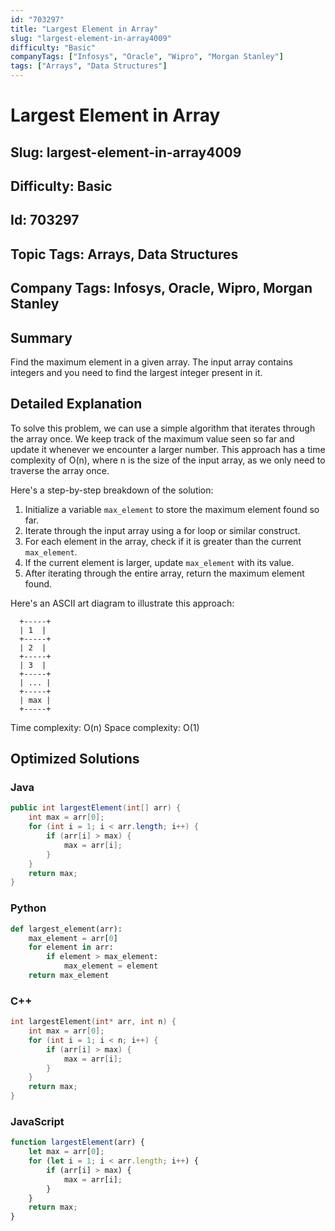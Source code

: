 ```yaml
---
id: "703297"
title: "Largest Element in Array"
slug: "largest-element-in-array4009"
difficulty: "Basic"
companyTags: ["Infosys", "Oracle", "Wipro", "Morgan Stanley"]
tags: ["Arrays", "Data Structures"]
---
```


# Largest Element in Array
## Slug: largest-element-in-array4009
## Difficulty: Basic
## Id: 703297
## Topic Tags: Arrays, Data Structures
## Company Tags: Infosys, Oracle, Wipro, Morgan Stanley

## Summary
Find the maximum element in a given array. The input array contains integers and you need to find the largest integer present in it.

## Detailed Explanation
To solve this problem, we can use a simple algorithm that iterates through the array once. We keep track of the maximum value seen so far and update it whenever we encounter a larger number. This approach has a time complexity of O(n), where n is the size of the input array, as we only need to traverse the array once.

Here's a step-by-step breakdown of the solution:

1. Initialize a variable `max_element` to store the maximum element found so far.
2. Iterate through the input array using a for loop or similar construct.
3. For each element in the array, check if it is greater than the current `max_element`.
4. If the current element is larger, update `max_element` with its value.
5. After iterating through the entire array, return the maximum element found.

Here's an ASCII art diagram to illustrate this approach:
```
  +-----+
  | 1  |
  +-----+
  | 2  |
  +-----+
  | 3  |
  +-----+
  | ... |
  +-----+
  | max |
  +-----+
```

Time complexity: O(n)
Space complexity: O(1)

## Optimized Solutions

### Java
```java
public int largestElement(int[] arr) {
    int max = arr[0];
    for (int i = 1; i < arr.length; i++) {
        if (arr[i] > max) {
            max = arr[i];
        }
    }
    return max;
}
```

### Python
```python
def largest_element(arr):
    max_element = arr[0]
    for element in arr:
        if element > max_element:
            max_element = element
    return max_element
```

### C++
```cpp
int largestElement(int* arr, int n) {
    int max = arr[0];
    for (int i = 1; i < n; i++) {
        if (arr[i] > max) {
            max = arr[i];
        }
    }
    return max;
}
```

### JavaScript
```javascript
function largestElement(arr) {
    let max = arr[0];
    for (let i = 1; i < arr.length; i++) {
        if (arr[i] > max) {
            max = arr[i];
        }
    }
    return max;
}
```